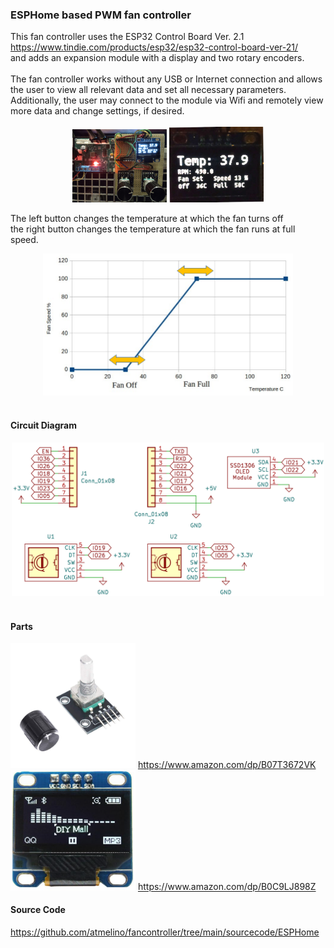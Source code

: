 <h3>ESPHome based PWM fan controller</h3>
This fan controller uses the ESP32 Control Board Ver. 2.1 <br>
<a href="https://www.tindie.com/products/esp32/esp32-control-board-ver-21/">
https://www.tindie.com/products/esp32/esp32-control-board-ver-21/</a><br>
and adds an expansion module with a display and two rotary encoders.<br>
<br>
The fan controller works without any USB or Internet connection and allows the user to view
all relevant data and set all necessary parameters.<br>
Additionally, the user may connect to the module via Wifi and remotely view more data and change settings, if desired.<br><br>

<div align="center">
    <img width = "30%" src="images/fc01.jpg">
    <img width = "30%" src="images/fc02.jpg">
</div>


The left button changes the temperature at which the fan turns off<br>
the right button changes the temperature at which the fan runs at full speed.<br>
<div align="center">
    <img src="images/fancurve.png" alt="fancurve" width="400">
</div>
<br>
<h4>Circuit Diagram</h4>
<div align="center">
    <img src="designfiles/KiCAD/schematic.png" alt="Alt Text" width="500">
</div>
<br>
<h4>Parts</h4>
<img src="images/enc.jpg" alt="encoder" width="200">
<a href="https://www.amazon.com/dp/B07T3672VK">
https://www.amazon.com/dp/B07T3672VK</a><br>

<img src="images/display.png" alt="display" width="200">
<a href="https://www.amazon.com/dp/B0C9LJ898Z">
https://www.amazon.com/dp/B0C9LJ898Z</a><br>

<h4>Source Code</h4>
<a href="https://github.com/atmelino/fancontroller/tree/main/sourcecode/ESPHome">
https://github.com/atmelino/fancontroller/tree/main/sourcecode/ESPHome</a><br>

